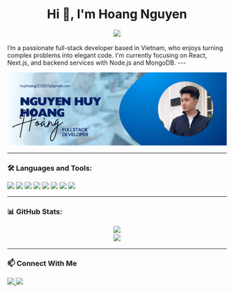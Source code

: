 <h1 align="center">Hi 👋, I'm Hoang Nguyen</h1>
<p align="center">
  <img src="https://readme-typing-svg.herokuapp.com?font=Fira+Code&size=20&pause=1000&color=00F7FF&center=true&vCenter=true&width=435&lines=Full-stack+Developer;React+%7C+NextJS+%7C+NodeJS+%7C+MongoDB" />
</p>
I’m a passionate full-stack developer based in Vietnam, who enjoys turning complex problems into elegant code. I'm currently focusing on React, Next.js, and backend services with Node.js and MongoDB.
---

<p align="center">
  <img src="https://raw.githubusercontent.com/nghoang110/nghoang110/main/banner-me.png" alt="Nguyen Huy Hoang - Banner" />
</p>

---

### 🛠️ Languages and Tools:
<p>
  <img src="https://img.shields.io/badge/-React-20232A?style=for-the-badge&logo=react&logoColor=61DAFB"/>
  <img src="https://img.shields.io/badge/-Next.js-black?style=for-the-badge&logo=next.js"/>
  <img src="https://img.shields.io/badge/-Node.js-339933?style=for-the-badge&logo=node.js&logoColor=white"/>
  <img src="https://img.shields.io/badge/-MongoDB-4DB33D?style=for-the-badge&logo=mongodb&logoColor=white"/>
  <img src="https://img.shields.io/badge/-TailwindCSS-06B6D4?style=for-the-badge&logo=tailwindcss&logoColor=white"/>
  <img src="https://img.shields.io/badge/-AdonisJS-5A29E4?style=for-the-badge&logo=adonisjs&logoColor=white"/>
  <img src="https://img.shields.io/badge/-HTML5-E34F26?style=for-the-badge&logo=html5&logoColor=white"/>
  <img src="https://img.shields.io/badge/-CSS3-1572B6?style=for-the-badge&logo=css3&logoColor=white"/>
</p>

---

### 📊 GitHub Stats:
<p align="center">
  <img src="https://github-readme-stats.vercel.app/api?username=nghoang110&show_icons=true&theme=github_dark&count_private=true" />
  <br />
  <img src="https://github-readme-streak-stats.herokuapp.com/?user=nghoang110&theme=dark" />
</p>

---

### 📫 Connect With Me
<p>
  <a href="mailto:huyhoang203203@gmail.com">
    <img src="https://img.shields.io/badge/Gmail-D14836?style=for-the-badge&logo=gmail&logoColor=white" />
  </a>
  <a href="https://www.facebook.com/nhhoag110" target="_blank">
    <img src="https://img.shields.io/badge/Facebook-1877F2?style=for-the-badge&logo=facebook&logoColor=white" />
  </a>
</p>
